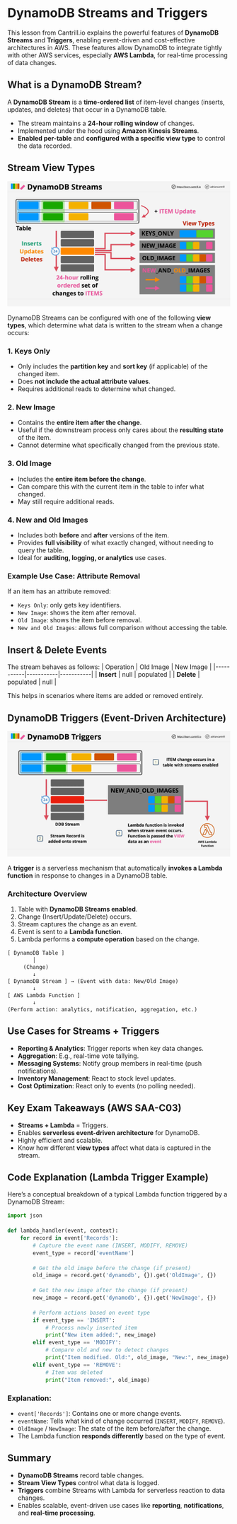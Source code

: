 # DynamoDB Streams and Triggers

This lesson from Cantrill.io explains the powerful features of **DynamoDB Streams** and **Triggers**, enabling event-driven and cost-effective architectures in AWS. These features allow DynamoDB to integrate tightly with other AWS services, especially **AWS Lambda**, for real-time processing of data changes.

## What is a DynamoDB Stream?

A **DynamoDB Stream** is a **time-ordered list** of item-level changes (inserts, updates, and deletes) that occur in a DynamoDB table.

- The stream maintains a **24-hour rolling window** of changes.
- Implemented under the hood using **Amazon Kinesis Streams**.
- **Enabled per-table** and **configured with a specific view type** to control the data recorded.

## Stream View Types

![alt text](image-8.png)

DynamoDB Streams can be configured with one of the following **view types**, which determine what data is written to the stream when a change occurs:

### 1. **Keys Only**

- Only includes the **partition key** and **sort key** (if applicable) of the changed item.
- Does **not include the actual attribute values**.
- Requires additional reads to determine what changed.

### 2. **New Image**

- Contains the **entire item after the change**.
- Useful if the downstream process only cares about the **resulting state** of the item.
- Cannot determine what specifically changed from the previous state.

### 3. **Old Image**

- Includes the **entire item before the change**.
- Can compare this with the current item in the table to infer what changed.
- May still require additional reads.

### 4. **New and Old Images**

- Includes both **before** and **after** versions of the item.
- Provides **full visibility** of what exactly changed, without needing to query the table.
- Ideal for **auditing, logging, or analytics** use cases.

### Example Use Case: Attribute Removal

If an item has an attribute removed:

- `Keys Only`: only gets key identifiers.
- `New Image`: shows the item after removal.
- `Old Image`: shows the item before removal.
- `New and Old Images`: allows full comparison without accessing the table.

## Insert & Delete Events

The stream behaves as follows:
| Operation | Old Image | New Image |
|-----------|-----------|-----------|
| **Insert** | null | populated |
| **Delete** | populated | null |

This helps in scenarios where items are added or removed entirely.

## DynamoDB Triggers (Event-Driven Architecture)

![alt text](image-9.png)

A **trigger** is a serverless mechanism that automatically **invokes a Lambda function** in response to changes in a DynamoDB table.

### Architecture Overview

1. Table with **DynamoDB Streams enabled**.
2. Change (Insert/Update/Delete) occurs.
3. Stream captures the change as an event.
4. Event is sent to a **Lambda function**.
5. Lambda performs a **compute operation** based on the change.

```plaintext
[ DynamoDB Table ]
        │
     (Change)
        ↓
[ DynamoDB Stream ] → (Event with data: New/Old Image)
        ↓
[ AWS Lambda Function ]
        ↓
(Perform action: analytics, notification, aggregation, etc.)
```

## Use Cases for Streams + Triggers

- **Reporting & Analytics**: Trigger reports when key data changes.
- **Aggregation**: E.g., real-time vote tallying.
- **Messaging Systems**: Notify group members in real-time (push notifications).
- **Inventory Management**: React to stock level updates.
- **Cost Optimization**: React only to events (no polling needed).

## Key Exam Takeaways (AWS SAA-C03)

- **Streams + Lambda** = Triggers.
- Enables **serverless event-driven architecture** for DynamoDB.
- Highly efficient and scalable.
- Know how different **view types** affect what data is captured in the stream.

## Code Explanation (Lambda Trigger Example)

Here’s a conceptual breakdown of a typical Lambda function triggered by a DynamoDB Stream:

```python
import json

def lambda_handler(event, context):
    for record in event['Records']:
        # Capture the event name (INSERT, MODIFY, REMOVE)
        event_type = record['eventName']

        # Get the old image before the change (if present)
        old_image = record.get('dynamodb', {}).get('OldImage', {})

        # Get the new image after the change (if present)
        new_image = record.get('dynamodb', {}).get('NewImage', {})

        # Perform actions based on event type
        if event_type == 'INSERT':
            # Process newly inserted item
            print("New item added:", new_image)
        elif event_type == 'MODIFY':
            # Compare old and new to detect changes
            print("Item modified. Old:", old_image, "New:", new_image)
        elif event_type == 'REMOVE':
            # Item was deleted
            print("Item removed:", old_image)
```

### Explanation:

- `event['Records']`: Contains one or more change events.
- `eventName`: Tells what kind of change occurred (`INSERT`, `MODIFY`, `REMOVE`).
- `OldImage` / `NewImage`: The state of the item before/after the change.
- The Lambda function **responds differently** based on the type of event.

## Summary

- **DynamoDB Streams** record table changes.
- **Stream View Types** control what data is logged.
- **Triggers** combine Streams with Lambda for serverless reaction to data changes.
- Enables scalable, event-driven use cases like **reporting**, **notifications**, and **real-time processing**.

